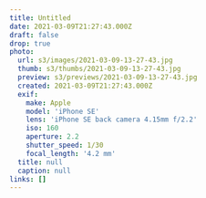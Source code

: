```yaml
---
title: Untitled
date: 2021-03-09T21:27:43.000Z
draft: false
drop: true
photo:
  url: s3/images/2021-03-09-13-27-43.jpg
  thumb: s3/thumbs/2021-03-09-13-27-43.jpg
  preview: s3/previews/2021-03-09-13-27-43.jpg
  created: 2021-03-09T21:27:43.000Z
  exif:
    make: Apple
    model: 'iPhone SE'
    lens: 'iPhone SE back camera 4.15mm f/2.2'
    iso: 160
    aperture: 2.2
    shutter_speed: 1/30
    focal_length: '4.2 mm'
  title: null
  caption: null
links: []
---
```

